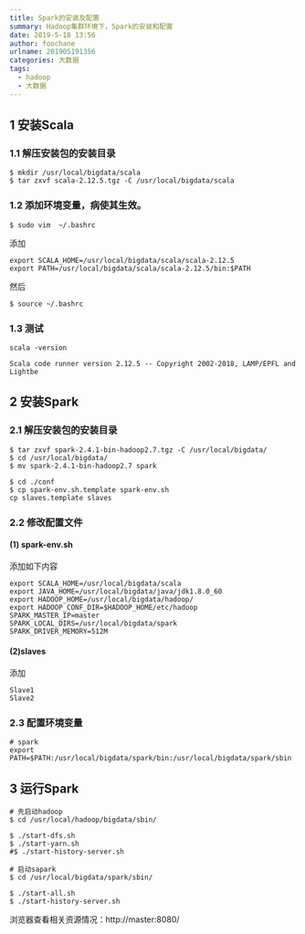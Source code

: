 ```yaml
---
title: Spark的安装及配置
summary: Hadoop集群环境下，Spark的安装和配置
date: 2019-5-18 13:56
author: foochane
urlname: 201905191356
categories: 大数据
tags:
  - hadoop
  - 大数据
---
```





## 1 安装Scala

### 1.1 解压安装包的安装目录

```
$ mkdir /usr/local/bigdata/scala
$ tar zxvf scala-2.12.5.tgz -C /usr/local/bigdata/scala
```
### 1.2 添加环境变量，病使其生效。
```
$ sudo vim  ~/.bashrc
```
添加
```
export SCALA_HOME=/usr/local/bigdata/scala/scala-2.12.5
export PATH=/usr/local/bigdata/scala/scala-2.12.5/bin:$PATH
```
然后
```
$ source ~/.bashrc
```
### 1.3 测试
```
scala -version

Scala code runner version 2.12.5 -- Copyright 2002-2018, LAMP/EPFL and Lightbe
```

## 2 安装Spark

### 2.1 解压安装包的安装目录

```
$ tar zxvf spark-2.4.1-bin-hadoop2.7.tgz -C /usr/local/bigdata/
$ cd /usr/local/bigdata/
$ mv spark-2.4.1-bin-hadoop2.7 spark
```

```
$ cd ./conf
$ cp spark-env.sh.template spark-env.sh
cp slaves.template slaves
```

### 2.2 修改配置文件
#### (1) spark-env.sh

添加如下内容

```
export SCALA_HOME=/usr/local/bigdata/scala
export JAVA_HOME=/usr/local/bigdata/java/jdk1.8.0_60
export HADOOP_HOME=/usr/local/bigdata/hadoop/
export HADOOP_CONF_DIR=$HADOOP_HOME/etc/hadoop
SPARK_MASTER_IP=master
SPARK_LOCAL_DIRS=/usr/local/bigdata/spark
SPARK_DRIVER_MEMORY=512M
```

#### (2)slaves

添加
```
Slave1
Slave2
```

### 2.3 配置环境变量

```
# spark
export PATH=$PATH:/usr/local/bigdata/spark/bin:/usr/local/bigdata/spark/sbin
```

## 3 运行Spark

```
# 先启动hadoop
$ cd /usr/local/hadoop/bigdata/sbin/

$ ./start-dfs.sh
$ ./start-yarn.sh
#$ ./start-history-server.sh

# 启动sapark
$ cd /usr/local/bigdata/spark/sbin/

$ ./start-all.sh
$ ./start-history-server.sh

````

浏览器查看相关资源情况：http://master:8080/
